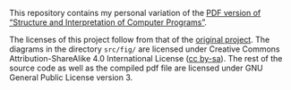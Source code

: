 This repository contains my personal variation of the [PDF version of “Structure and Interpretation of Computer Programs”][1].

The licenses  of this project follow from that of the [original project][1].
The diagrams in the directory `src/fig/` are licensed under Creative Commons Attribution-ShareAlike 4.0 International License ([cc by-sa][2]).
The rest of the source code as well as the compiled pdf file are licensed under GNU General Public License version 3.

[1]: https://github.com/sarabander/sicp-pdf
[2]: https://creativecommons.org/licenses/by-sa/4.0/
